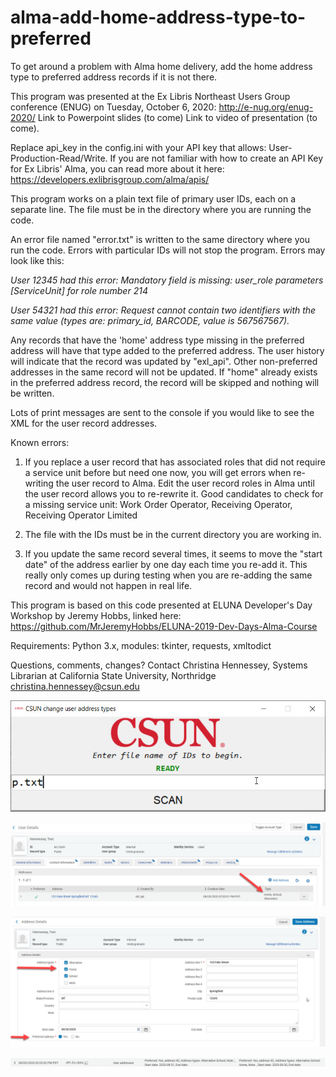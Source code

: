 # alma-add-home-address-type-to-preferred
To get around a problem with Alma home delivery, add the home address type to preferred address records if it is not there.

This program was presented at the Ex Libris Northeast Users Group conference (ENUG) on Tuesday, October 6, 2020: http://e-nug.org/enug-2020/
Link to Powerpoint slides (to come)
Link to video of presentation (to come).

Replace api_key in the config.ini with your API key that allows: User-Production-Read/Write. If you are not familiar with how to create an API Key for Ex Libris' Alma, you can read more about it here: https://developers.exlibrisgroup.com/alma/apis/

This program works on a plain text file of primary user IDs, each on a separate line. The file must be in the directory where you are running the code.

An error file named "error.txt" is written to the same directory where you run the code. Errors with particular IDs will not stop the program. Errors may look like this:

<i>User 12345 had this error: Mandatory field is missing: user_role parameters [ServiceUnit] for role number 214
  
User 54321 had this error: Request cannot contain two identifiers with the same value (types are: primary_id, BARCODE, value is 567567567).</i>

Any records that have the 'home' address type missing in the preferred address will have that type added to the preferred address. The user history will indicate that the record was updated by "exl_api". Other non-preferred addresses in the same record will not be updated. If "home" already exists in the preferred address record, the record will be skipped and nothing will be written. 

Lots of print messages are sent to the console if you would like to see the XML for the user record addresses.

Known errors: 
1. If you replace a user record that has associated roles that did not require a service unit before but need one now, you will get errors when re-writing the user record to Alma. Edit the user record roles in Alma until the user record allows you to re-rewrite it. Good candidates to check for a missing service unit: Work Order Operator, Receiving Operator, Receiving Operator Limited

2. The file with the IDs must be in the current directory you are working in.

3. If you update the same record several times, it seems to move the "start date" of the address earlier by one day each time you re-add it. This really only comes up during testing when you are re-adding the same record and would not happen in real life.

This program is based on this code presented at ELUNA Developer's Day Workshop by Jeremy Hobbs, linked here: https://github.com/MrJeremyHobbs/ELUNA-2019-Dev-Days-Alma-Course

Requirements: Python 3.x, modules: tkinter, requests, xmltodict

Questions, comments, changes? Contact Christina Hennessey, Systems Librarian at California State University, Northridge christina.hennessey@csun.edu

![program image with filename](program_image_with_filename.jpg)

![showing home in contact info](showing_home_in_contact_info.jpg)

![showing home and preferred](showing_home_and_preferred.jpg)

![update_via_user_api_added_home](update_via_user_api_added_home.jpg)
